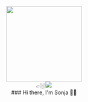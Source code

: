 <div id="header" align="center">
<img src="https://media.giphy.com/media/paTz7UZbPfTZFRYnnB/giphy.gif" width="200"/>
</div>

<div align="center">
👉🏼<a href="https://www.linkedin.com/in/sonja-s%C5%82awek"><img src="https://img.shields.io/badge/LinkedIn-0077B5?style=for-the-badge&logo=linkedin&logoColor=white"/></a>
</div>
<div align="center">
### Hi there, I'm Sonja 👋🏼
</div>


<!--
<div align="center">
<img src="https://github-readme-stats.vercel.app/api/top-langs/?username=sonjaslawek"/>
</div>
-->

<!--
**sonjaslawek/sonjaslawek** is a ✨ _special_ ✨ repository because its `README.md` (this file) appears on your GitHub profile.

Here are some ideas to get you started:

- 🔭 I’m currently working on ...
- 🌱 I’m currently learning ...
- 👯 I’m looking to collaborate on ...
- 🤔 I’m looking for help with ...
- 💬 Ask me about ...
- 📫 How to reach me: ...
- 😄 Pronouns: ...
- ⚡ Fun fact: ...
-->

